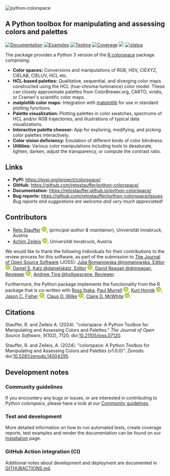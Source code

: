 <img src="https://raw.githubusercontent.com/retostauffer/python-colorspace/main/_quarto/logo-wide.png" width="350" alt="python-colorspace"/>

## A Python toolbox for manipulating and assessing colors and palettes

[![Documentation](https://github.com/retostauffer/python-colorspace/actions/workflows/quartodoc.yml/badge.svg?branch=main)](https://github.com/retostauffer/python-colorspace/actions/workflows/quartodoc.yml)
[![Examples](https://github.com/retostauffer/python-colorspace/actions/workflows/quartoexamples.yml/badge.svg?branch=main)](https://github.com/retostauffer/python-colorspace/actions/workflows/quartoexamples.yml)
[![Testing](https://github.com/retostauffer/python-colorspace/actions/workflows/pytest.yml/badge.svg?branch=main)](https://github.com/retostauffer/python-colorspace/actions/workflows/pytest.yml)
[![Coverage](https://github.com/retostauffer/python-colorspace/actions/workflows/coverage.yml/badge.svg?branch=main)](https://github.com/retostauffer/python-colorspace/actions/workflows/coverage.yml)
[![](https://retostauffer.github.io/python-colorspace/coverage.svg)](https://retostauffer.github.io/python-colorspace/coverage/)
[![status](https://joss.theoj.org/papers/94041eecfa4b186c7c07252875817578/status.svg)](https://joss.theoj.org/papers/94041eecfa4b186c7c07252875817578)

The package provides a Python 3 version of the
[R colorspace](http://colorspace.R-Forge.R-project.org/) package comprising:

- **Color spaces:** Conversions and manipulations of RGB, HSV, CIEXYZ, CIELAB, CIELUV, HCL etc.
- **HCL-based palettes:** Qualitative, sequential, and diverging color maps constructed
  using the HCL (hue-chroma-luminance) color model. These can closely approximate palettes
  from ColorBrewer.org, CARTO, viridis, or Crameri's scientific color maps.
- **matplotlib color maps:** Integration with [matplotlib](https://matplotlib.org/) for
  use in standard plotting functions.
- **Palette visualization:** Plotting palettes in color swatches, spectrums of HCL and/or
  RGB trajectories, and illustrations of typical data visualizations.
- **Interactive palette chooser:** App for exploring, modifying, and picking color
  palettes interactively.
- **Color vision deficiency:** Emulation of different kinds of color blindness.
- **Utilities:** Various color manipulations including tools to desaturate, lighten, darken,
  adjust the transparency, or compute the contrast ratio.


## Links

- **PyPI:** <https://pypi.org/project/colorspace/>
- **GitHub:** <https://github.com/retostauffer/python-colorspace/>
- **Documentation:** <https://retostauffer.github.io/python-colorspace/>
- **Bug reports:** <https://github.com/retostauffer/python-colorspace/issues>
  _Bug reports and suggestions are welcome and very much appreciated!_


## Contributors

- [Reto Stauffer](https://retostauffer.org/)
  <a target="_new" href="https://orcid.org/0000-0002-3798-5507"><img src="https://raw.githubusercontent.com/retostauffer/python-colorspace/main/_quarto/logo-orcid.svg" width="16px" alt="ORCID iD"/></a>,
  (_principal author & maintainer_), Universität Innsbruck, Austria
- [Achim Zeileis](https://www.zeileis.org/)
  <a target="_new" href="https://orcid.org/0000-0003-0918-3766"><img src="https://raw.githubusercontent.com/retostauffer/python-colorspace/main/_quarto/logo-orcid.svg" width="16px" alt="ORCID iD"/></a>,
  Universität Innsbruck, Austria

We would like to thank the following individuals for their contributions to the
review process for this software, as part of the submission to
[The Journal of Open Source Software](https://joss.theoj.org/) (JOSS):
[Julia Romanowska @jromanowska, Editor](https://github.com/jromanowska)
  <a target="_new" href="https://orcid.org/0000-0001-6733-1953"><img src="https://raw.githubusercontent.com/retostauffer/python-colorspace/main/_quarto/logo-orcid.svg" width="16px" alt="ORCID iD"/></a>,
[Daniel S. Katz @danielskatz, Editor](https://github.com/danielskatz)
  <a target="_new" href="https://orcid.org/0000-0001-5934-7525"><img src="https://raw.githubusercontent.com/retostauffer/python-colorspace/main/_quarto/logo-orcid.svg" width="16px" alt="ORCID iD"/></a>,
[David Reagan @dmreagan, Reviewer](https://github.com/dmreagan)
  <a target="_new" href="https://orcid.org/0000-0002-8359-7580"><img src="https://raw.githubusercontent.com/retostauffer/python-colorspace/main/_quarto/logo-orcid.svg" width="16px" alt="ORCID iD"/></a>,
[Andrew Ting @hollowscene, Reviewer](https://github.com/hollowscene).

Furthermore, the Python package implements the functionality from the R package
that is co-written with
[Ross Ihaka](https://www.stat.auckland.ac.nz/~ihaka/),
[Paul Murrell](https://www.stat.auckland.ac.nz/~paul/)
  <a target="_new" href="https://orcid.org/0000-0002-3224-8858"><img src="https://raw.githubusercontent.com/retostauffer/python-colorspace/main/_quarto/logo-orcid.svg" width="16px" alt="ORCID iD"/></a>,
[Kurt Hornik](https://statmath.wu.ac.at/~hornik/)
  <a target="_new" href="https://orcid.org/0000-0003-4198-9911"><img src="https://raw.githubusercontent.com/retostauffer/python-colorspace/main/_quarto/logo-orcid.svg" width="16px" alt="ORCID iD"/></a>,
[Jason C. Fisher](https://www.usgs.gov/staff-profiles/jason-c-fisher)
  <a target="_new" href="https://orcid.org/0000-0001-9032-8912"><img src="https://raw.githubusercontent.com/retostauffer/python-colorspace/main/_quarto/logo-orcid.svg" width="16px" alt="ORCID iD"/></a>,
[Claus O. Wilke](https://clauswilke.com/)
  <a target="_new" href="https://orcid.org/0000-0002-7470-9261"><img src="https://raw.githubusercontent.com/retostauffer/python-colorspace/main/_quarto/logo-orcid.svg" width="16px" alt="ORCID iD"/></a>,
[Claire D. McWhite](https://clairemcwhite.github.io/)
  <a target="_new" href="https://orcid.org/0000-0001-7346-3047"><img src="https://raw.githubusercontent.com/retostauffer/python-colorspace/main/_quarto/logo-orcid.svg" width="16px" alt="ORCID iD"/></a>.


## Citations

Stauffer, R. and Zeileis A. (2024). "colorspace: A Python Toolbox for Manipulating
and Assessing Colors and Palettes." _The Journal of Open Source Software_,
9(102), 7120, doi:[10.21105/joss.07120](https://doi.org/10.21105/joss.07120).

Stauffer, R. and Zeileis, A. (2024). "colorspace: A Python Toolbox for Manipulating and Assessing Colors and Palettes (v1.0.0)". _Zenodo_.
doi:[10.5281/zenodo.14004295](https://doi.org/10.5281/zenodo.14004295).

## Development notes

### Community guidelines

If you encountery any bugs or issues, or are interested in contributing
to Python _colorspace_, please have a look at our
[Community guidelines](https://retostauffer.github.io/python-colorspace/community.html).

### Test and development

More detailed information on how to run automated tests, create coverage reports,
test examples and render the documentation can be found on our 
[Installation](https://retostauffer.github.io/python-colorspace/installation.html#test-and-development) page.

### GitHub Action integration (CI)

Additional notes about development and deployment are documented in
[GITHUBACTIONS.md](https://github.com/retostauffer/python-colorspace/blob/main/GITHUBACTIONS.md).
